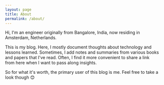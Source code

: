 ```yaml
---
layout: page
title: About
permalink: /about/
---
```


Hi, I'm an engineer originally from Bangalore, India, now residing in Amsterdam, Netherlands.

This is my blog. Here, I mostly document thoughts about technology and lessons learned. Sometimes, I add notes and summaries from various books and papers that I've read. Often, I find it more convenient to share a link from here when I want to pass along insights.

So for what it's worth, the primary user of this blog is me. Feel free to take a look though 😊


